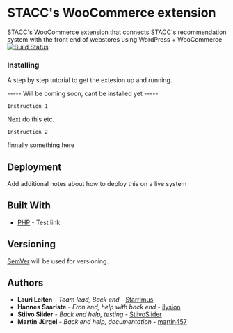 # STACC's WooCommerce extension

STACC's WooCommerce extension that connects STACC's recommendation system with the front end of webstores using WordPress + WooCommerce
[![Build Status](https://travis-ci.com/stacc-dasso/woocommerce-extension.svg?branch=dev)](https://travis-ci.com/stacc-dasso/woocommerce-extension)

### Installing

A step by step tutorial to get the extesion up and running.

----- Will be coming soon, cant be installed yet -----

```
Instruction 1
```

Next do this etc.

```
Instruction 2
```
finnally something here

## Deployment

Add additional notes about how to deploy this on a live system

## Built With

* [PHP](http://php.net/) - Test link


## Versioning

[SemVer](http://semver.org/) will be used for versioning. 
## Authors

* **Lauri Leiten** - *Team lead, Back end* - [Starrimus](https://github.com/Starrimus)
* **Hannes Saariste** - *Fron end, help with back end* - [ilysion](https://github.com/ilysion)
* **Stiivo Siider** - *Back end help, testing* - [StiivoSiider](https://github.com/StiivoSiider)
* **Martin Jürgel** - *Back end help, documentation* - [martin457](https://github.com/martin457)
